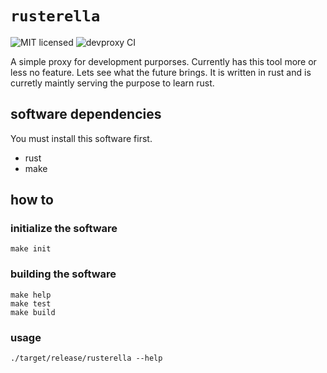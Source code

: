 # `rusterella`

![MIT licensed](https://img.shields.io/badge/license-MIT-blue.svg)
![devproxy CI](https://github.com/bboortz/monorepo/workflows/devproxy%20CI/badge.svg)

A simple proxy for development purporses. Currently has this tool more or less no feature. Lets see what the future brings.
It is written in rust and is curretly maintly serving the purpose to learn rust.

## software dependencies

You must install this software first.

* rust
* make

## how to

### initialize the software

```shell
make init
```

### building the software

```shell
make help
make test
make build
```

### usage

```shell
./target/release/rusterella --help
```
